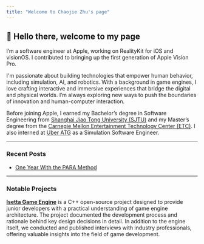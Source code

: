 ```yaml
---
title: "Welcome to Chaojie Zhu's page"
---
```


## 👋 Hello there, welcome to my page

I’m a software engineer at Apple, working on RealityKit for iOS and visionOS. I contributed to bringing up the first generation of Apple Vision Pro.

I'm passionate about building technologies that empower human behavior, including simulation, AI, and robotics. With a background in game engines, I love crafting interactive and immersive experiences that bridge the digital and physical worlds. I’m always exploring new ways to push the boundaries of innovation and human-computer interaction.

Before joining Apple, I earned my Bachelor’s degree in Software Engineering from [Shanghai Jiao Tong University (SJTU)](https://en.sjtu.edu.cn) and my Master’s degree from the [Carnegie Mellon Entertainment Technology Center (ETC)](https://www.etc.cmu.edu). I also interned at [Uber ATG](https://www.uber.com/us/en/atg/research-and-development/simulation/) as a Simulation Software Engineer.

---

### Recent Posts

- [One Year With the PARA Method](https://www.zcj.io/p/one-year-with-the-para-method/)

---

### Notable Projects

**[Isetta Game Engine](https://isetta.io)** is a C++ open-source project designed to provide junior developers with a practical understanding of game engine architecture. The project documented the development process and rationale behind key design decisions in detail. In addition to the engine itself, we conducted and published interviews with industry professionals, offering valuable insights into the field of game development.
